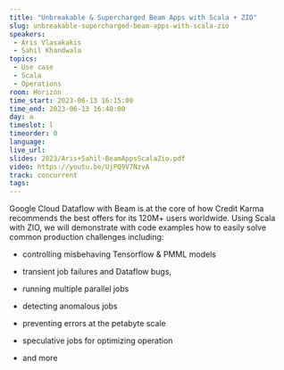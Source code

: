 ```yaml
---
title: "Unbreakable & Supercharged Beam Apps with Scala + ZIO"
slug: unbreakable-supercharged-beam-apps-with-scala-zio
speakers:
 - Aris Vlasakakis
 - Sahil Khandwala
topics:
 - Use case
 - Scala
 - Operations
room: Horizon
time_start: 2023-06-13 16:15:00
time_end: 2023-06-13 16:40:00
day: a
timeslot: l
timeorder: 0
language: 
live_url: 
slides: 2023/Aris+Sahil-BeamAppsScalaZio.pdf
video: https://youtu.be/UjPQ9V7NzvA
track: concurrent
tags:
---
```


Google Cloud Dataflow with Beam is at the core of how Credit Karma recommends the best offers for its 120M+ users worldwide. Using Scala with ZIO, we will demonstrate with code examples how to easily solve common production challenges including: 
 
 
 
 * controlling misbehaving Tensorflow & PMML models
 
 * transient job failures and Dataflow bugs, 
 
 * running multiple parallel jobs
 
 * detecting anomalous jobs
 
 * preventing errors at the petabyte scale
 
 * speculative jobs for optimizing operation
 
 * and more